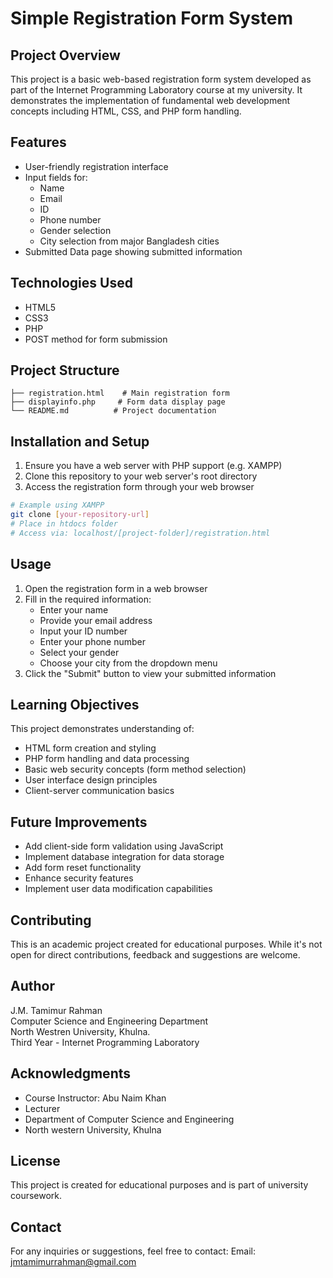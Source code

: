 # Simple Registration Form System

## Project Overview
This project is a basic web-based registration form system developed as part of the Internet Programming Laboratory course at my university. It demonstrates the implementation of fundamental web development concepts including HTML, CSS, and PHP form handling.

## Features
- User-friendly registration interface
- Input fields for:
  - Name
  - Email
  - ID
  - Phone number
  - Gender selection
  - City selection from major Bangladesh cities
- Submitted Data page showing submitted information

## Technologies Used
- HTML5
- CSS3
- PHP
- POST method for form submission

## Project Structure
```
├── registration.html    # Main registration form
├── displayinfo.php     # Form data display page
└── README.md          # Project documentation
```

## Installation and Setup
1. Ensure you have a web server with PHP support (e.g. XAMPP)
2. Clone this repository to your web server's root directory
3. Access the registration form through your web browser

```bash
# Example using XAMPP
git clone [your-repository-url]
# Place in htdocs folder
# Access via: localhost/[project-folder]/registration.html
```

## Usage
1. Open the registration form in a web browser
2. Fill in the required information:
   - Enter your name
   - Provide your email address
   - Input your ID number
   - Enter your phone number
   - Select your gender
   - Choose your city from the dropdown menu
3. Click the "Submit" button to view your submitted information

## Learning Objectives
This project demonstrates understanding of:
- HTML form creation and styling
- PHP form handling and data processing
- Basic web security concepts (form method selection)
- User interface design principles
- Client-server communication basics

## Future Improvements
- Add client-side form validation using JavaScript
- Implement database integration for data storage
- Add form reset functionality
- Enhance security features
- Implement user data modification capabilities

## Contributing
This is an academic project created for educational purposes. While it's not open for direct contributions, feedback and suggestions are welcome.

## Author
J.M. Tamimur Rahman  
Computer Science and Engineering Department  
North Westren University, Khulna.  
Third Year - Internet Programming Laboratory

## Acknowledgments
- Course Instructor: Abu Naim Khan
- Lecturer
- Department of Computer Science and Engineering
- North western University, Khulna

## License
This project is created for educational purposes and is part of university coursework.
## Contact
For any inquiries or suggestions, feel free to contact:   Email: jmtamimurrahman@gmail.com
